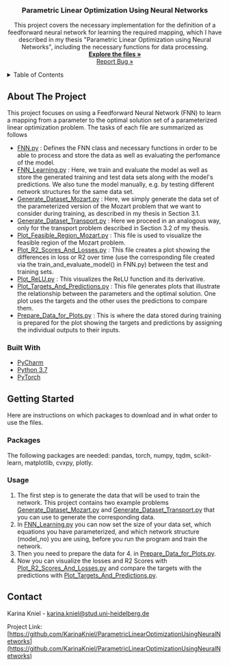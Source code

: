 <!-- PROJECT INTRODUCTION -->
<h3 align="center"> Parametric Linear Optimization Using Neural Networks</h3>

  <p align="center">
    This project covers the necessary implementation for the definition of a feedforward neural network for learning the required mapping, 
    which I have described in my thesis "Parametric Linear Optimization using Neural Networks", 
    including the necessary functions for data processing.
    <br />
    <a href="https://github.com/KarinaKniel/ParametricLinearOptimizationUsingNeuralNetworks"><strong>Explore the files »</strong></a>
    <br />
    <a href="https://github.com/KarinaKniel/ParametricLinearOptimizationUsingNeuralNetworks/issues">Report Bug  »</a>
  </p>
</div>



<!-- TABLE OF CONTENTS -->
<details>
  <summary>Table of Contents</summary>
  <ol>
    <li>
      <a href="#about-the-project">About The Project</a>
      <ul>
        <li><a href="#built-with">Built With</a></li>
      </ul>
    </li>
    <li>
      <a href="#getting-started">Getting Started</a>
      <ul>
        <li><a href="#prerequisites">Packages</a></li>
        <li><a href="#usage">Usage</a></li>
      </ul>
       <li>
      <a href="#contact">Contact</a>
      <ul>
    </li>
</details>

<!-- ABOUT THE PROJECT -->
## About The Project
This project focuses on using a Feedforward Neural Network (FNN) to learn a mapping from a parameter to the optimal solution set of a parameterized linear optimization problem.
The tasks of each file are summarized as follows <br />
* [FNN.py](https://github.com/KarinaKniel/ParametricLinearOptimizationUsingNeuralNetworks/blob/main/FNN.py) :
  Defines the FNN class and necessary functions in order to be able to process and store the data as well as evaluating the perfomance of the model.
* [FNN_Learning.py](https://github.com/KarinaKniel/ParametricLinearOptimizationUsingNeuralNetworks/blob/main/FNN_Learning.py) :
  Here, we train and evaluate the model as well as store the generated training and test data sets along with the model's predictions.
  We also tune the model manually, e.g. by testing different network structures for the same data set.
* [Generate_Dataset_Mozart.py](https://github.com/KarinaKniel/ParametricLinearOptimizationUsingNeuralNetworks/blob/main/Generate_Dataset_Mozart.py) :
  Here, we simply generate the data set of the parameterized version of the Mozart problem that we want to consider during training,
  as described in my thesis in Section 3.1.
* [Generate_Dataset_Transport.py](https://github.com/KarinaKniel/ParametricLinearOptimizationUsingNeuralNetworks/blob/main/Generate_Dataset_Transport.py) :
  Here we proceed in an analogous way, only for the transport problem described in Section 3.2 of my thesis.
* [Plot_Feasible_Region_Mozart.py](https://github.com/KarinaKniel/ParametricLinearOptimizationUsingNeuralNetworks/blob/main/Plot_Feasible_Region_Mozart.py) :
  This file is used to visualize the feasible region of the Mozart problem.
* [Plot_R2_Scores_And_Losses.py](https://github.com/KarinaKniel/ParametricLinearOptimizationUsingNeuralNetworks/blob/main/Plot_R2_Scores_And_Losses.py) :
  This file creates a plot showing the differences in loss or R2 over time (use the corresponding file created via the train_and_evaluate_model() in FNN.py) between the test and training sets.
* [Plot_ReLU.py](https://github.com/KarinaKniel/ParametricLinearOptimizationUsingNeuralNetworks/blob/main/Plot_ReLU.py) :
  This visualizes the ReLU function and its derivative.
* [Plot_Targets_And_Predictions.py](https://github.com/KarinaKniel/ParametricLinearOptimizationUsingNeuralNetworks/blob/main/Plot_Targets_And_Predictions.py) :
  This file generates plots that illustrate the relationship between the parameters and the optimal solution.
  One plot uses the targets and the other uses the predictions to compare them.
* [Prepare_Data_for_Plots.py](https://github.com/KarinaKniel/ParametricLinearOptimizationUsingNeuralNetworks/blob/main/Prepare_Data_for_Plots.py) :
  This is where the data stored during training is prepared for the plot showing the targets and predictions by assigning the individual outputs to their inputs.


### Built With

* [PyCharm](https://www.jetbrains.com/pycharm/)
* [Python 3.7](https://www.python.org/downloads/release/python-370/)
* [PyTorch](https://pytorch.org/)


<!-- GETTING STARTED -->
## Getting Started

Here are instructions on which packages to download and in what order to use the files.

### Packages

The following packages are needed: pandas, torch, numpy, tqdm, scikit-learn, matplotlib, cvxpy, plotly.


### Usage

1. The first step is to generate the data that will be used to train the network. 
This project contains two example problems 
[Generate_Dataset_Mozart.py](https://github.com/KarinaKniel/ParametricLinearOptimizationUsingNeuralNetworks/blob/main/Generate_Dataset_Mozart.py) 
and [Generate_Dataset_Transport.py](https://github.com/KarinaKniel/ParametricLinearOptimizationUsingNeuralNetworks/blob/main/Generate_Dataset_Transport.py) 
that you can use to generate the corresponding data. 
2. In [FNN_Learning.py](https://github.com/KarinaKniel/ParametricLinearOptimizationUsingNeuralNetworks/blob/main/FNN_Learning.py) 
you can now set the size of your data set, which equations you have parameterized, and which network structure (model_no) you are using, 
before you run the program and train the network.
3. Then you need to prepare the data for 4. in [Prepare_Data_for_Plots.py](https://github.com/KarinaKniel/ParametricLinearOptimizationUsingNeuralNetworks/blob/main/Prepare_Data_for_Plots.py).
4. Now you can visualize the losses and R2 Scores with 
[Plot_R2_Scores_And_Losses.py](https://github.com/KarinaKniel/ParametricLinearOptimizationUsingNeuralNetworks/blob/main/Plot_R2_Scores_And_Losses.py)
and compare the targets with the predictions with 
[Plot_Targets_And_Predictions.py](https://github.com/KarinaKniel/ParametricLinearOptimizationUsingNeuralNetworks/blob/main/Plot_Targets_And_Predictions.py).

<!-- CONTACT -->
## Contact

Karina Kniel - karina.kniel@stud.uni-heidelberg.de

Project Link: [https://github.com/KarinaKniel/ParametricLinearOptimizationUsingNeuralNetworks](https://github.com/KarinaKniel/ParametricLinearOptimizationUsingNeuralNetworks)
